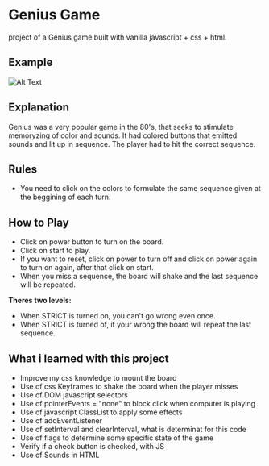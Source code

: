 # Genius Game
project of a Genius game built with vanilla javascript + css + html.

## Example
![Alt Text](https://media.giphy.com/media/gt3LWhK1fLGe1Ork7R/giphy.gif)

## Explanation
Genius was a very popular game in the 80's, that seeks to stimulate memoryzing of color and sounds. It had colored buttons that emitted sounds and lit up in sequence. The player had to hit  the correct sequence.  

## Rules
- You need to click on the colors to formulate the same sequence given at the beggining of each turn.

## How to Play
- Click on power button to turn on the board.
- Click on start to play.
- If you want to reset, click on power to turn off and click on power again to turn on again, after that click on start.
- When you miss a sequence, the board will shake and the last sequence will be repeated.

**Theres two levels:** 
- When STRICT is turned on, you can't go wrong even once. 
- When STRICT is turned of, if your wrong the board will repeat the last sequence.

## What i learned with this project
- Improve my css knowledge to mount the board
- Use of css Keyframes to shake the board when the player misses
- Use of DOM javascript selectors
- Use of pointerEvents = "none" to block click when computer is playing
- Use of javascript ClassList to apply some effects
- Use of addEventListener
- Use of setInterval and clearInterval, what is determinat for this code
- Use of flags to determine some specific state of the game
- Verify if a check button is checked, with JS
- Use of Sounds in HTML

